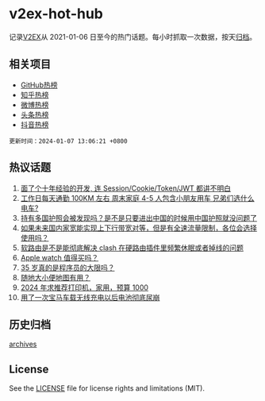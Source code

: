 # v2ex-hot-hub

 记录[V2EX](https://www.v2ex.com/)从 2021-01-06 日至今的热门话题。每小时抓取一次数据，按天[归档](archives)。
 
 ## 相关项目

- [GitHub热榜](https://github.com/snaildev/github-hot-hub)
- [知乎热榜](https://github.com/snaildev/zhihu-hot-hub)
- [微博热榜](https://github.com/snaildev/weibo-hot-hub)
- [头条热榜](https://github.com/snaildev/toutiao-hot-hub)
- [抖音热榜](https://github.com/snaildev/douyin-hot-hub)


 `更新时间：2024-01-07 13:06:21 +0800`

## 热议话题

1. [面了个十年经验的开发, 连 Session/Cookie/Token/JWT 都讲不明白](https://www.v2ex.com/t/1006401)
1. [工作日每天通勤 100KM 左右 周末家庭 4-5 人包含小朋友用车 兄弟们选什么电车?](https://www.v2ex.com/t/1006418)
1. [持有多国护照会被发现吗？是不是只要进出中国的时候用中国护照就没问题了](https://www.v2ex.com/t/1006454)
1. [如果未来国内家宽能实现上下行带宽对等，但是有全速流量限制，各位会选择使用吗？](https://www.v2ex.com/t/1006485)
1. [软路由是不是能彻底解决 clash 在硬路由插件里频繁休眠或者掉线的问题](https://www.v2ex.com/t/1006395)
1. [Apple watch 值得买吗？](https://www.v2ex.com/t/1006458)
1. [35 岁真的是程序员的大限吗？](https://www.v2ex.com/t/1006460)
1. [随地大小便地图有用？](https://www.v2ex.com/t/1006402)
1. [2024 年求推荐打印机，家用，预算 1000](https://www.v2ex.com/t/1006421)
1. [用了一次宝马车载无线充电以后电池彻底尿崩](https://www.v2ex.com/t/1006407)

## 历史归档

[archives](archives)

## License

See the [LICENSE](LICENSE) file for license rights and limitations (MIT).
